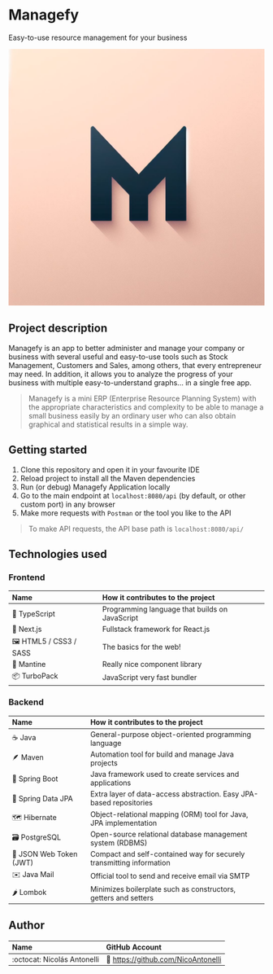 # Managefy
Easy-to-use resource management for your business

![Managefy logo](public/Managefy-logo.jpeg)

## Project description
Managefy is an app to better administer and manage your company or business
with several useful and easy-to-use tools such as Stock Management,
Customers and Sales, among others, that every entrepreneur may need.
In addition, it allows you to analyze the progress of your business
with multiple easy-to-understand graphs... in a single free app.

> Managefy is a mini ERP (Enterprise Resource Planning System)
> with the appropriate characteristics and complexity to be able to manage
> a small business easily by an ordinary user who can also obtain
> graphical and statistical results in a simple way.


## Getting started

1. Clone this repository and open it in your favourite IDE
2. Reload project to install all the Maven dependencies
3. Run (or debug) Managefy Application locally
4. Go to the main endpoint at `localhost:8080/api` (by default, or other custom port) in any browser
5. Make more requests with `Postman` or the tool you like to the API

> To make API requests, the API base path is `localhost:8080/api/`

## Technologies used

### Frontend

| Name                                    | How it contributes to the project              |
|:----------------------------------------|:-----------------------------------------------|
| :necktie: TypeScript                    | Programming language that builds on JavaScript |
| :rocket: Next.js                        | Fullstack framework for React.js               |
| :framed_picture:	HTML5 / CSS3 / SASS    | The basics for the web!                        |
| :art: Mantine                           | Really nice component library                  |
| :package: TurboPack                     | JavaScript very fast bundler                   |

### Backend

| Name                               | How it contributes to the project                                    |
|:-----------------------------------|:---------------------------------------------------------------------|
| :coffee: Java                      | General-purpose object-oriented programming language                 |
| :feather: Maven                    | Automation tool for build and manage Java projects                   |
| :fallen_leaf: Spring Boot          | Java framework used to create services and applications              |
| :bookmark_tabs: Spring Data JPA    | Extra layer of data-access abstraction. Easy JPA-based repositories  |
| :world_map: Hibernate              | Object-relational mapping (ORM) tool for Java, JPA implementation    |
| :card_file_box: PostgreSQL         | Open-source relational database management system (RDBMS)            |
| :floppy_disk: JSON Web Token (JWT) | Compact and self-contained way for securely transmitting information |
| :envelope: Java Mail               | Official tool to send and receive email via SMTP                     |
| :hot_pepper: Lombok                | Minimizes boilerplate such as constructors, getters and setters      |

## Author

| Name                        | GitHub Account                            |
|:----------------------------|:------------------------------------------|
| :octocat: Nicolás Antonelli | :link: https://github.com/NicoAntonelli   |
